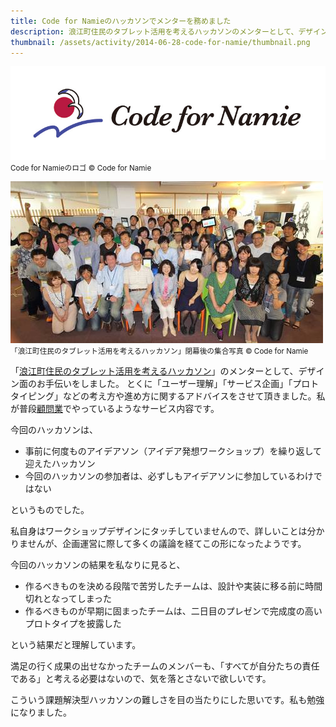 ```yaml
---
title: Code for Namieのハッカソンでメンターを務めました
description: 浪江町住民のタブレット活用を考えるハッカソンのメンターとして、デザイン面のお手伝いをしました。
thumbnail: /assets/activity/2014-06-28-code-for-namie/thumbnail.png
---
```


![](/assets/activity/2014-06-28-code-for-namie/tumblr_static_aty2xk9lmlko0ks888ccg48sw.jpg)  
<small>Code for Namieのロゴ © Code for Namie</small>

![](/assets/activity/2014-06-28-code-for-namie/tumblr_inline_n80vbkwghX1sov6an.jpg)  
<small>「浪江町住民のタブレット活用を考えるハッカソン」閉幕後の集合写真 © Code for Namie</small>

「[浪江町住民のタブレット活用を考えるハッカソン](http://codefornamie.org/post/90508290725/6-28-2)」のメンターとして、デザイン面のお手伝いをしました。
とくに「ユーザー理解」「サービス企画」「プロトタイピング」などの考え方や進め方に関するアドバイスをさせて頂きました。私が普段[顧問業](/advice/)でやっているようなサービス内容です。

今回のハッカソンは、

- 事前に何度ものアイデアソン（アイデア発想ワークショップ）を繰り返して迎えたハッカソン
- 今回のハッカソンの参加者は、必ずしもアイデアソンに参加しているわけではない

というものでした。

私自身はワークショップデザインにタッチしていませんので、詳しいことは分かりませんが、企画運営に際して多くの議論を経てこの形になったようです。

今回のハッカソンの結果を私なりに見ると、

- 作るべきものを決める段階で苦労したチームは、設計や実装に移る前に時間切れとなってしまった
- 作るべきものが早期に固まったチームは、二日目のプレゼンで完成度の高いプロトタイプを披露した

という結果だと理解しています。

満足の行く成果の出せなかったチームのメンバーも、「すべてが自分たちの責任である」と考える必要はないので、気を落とさないで欲しいです。

こういう課題解決型ハッカソンの難しさを目の当たりにした思いです。私も勉強になりました。
